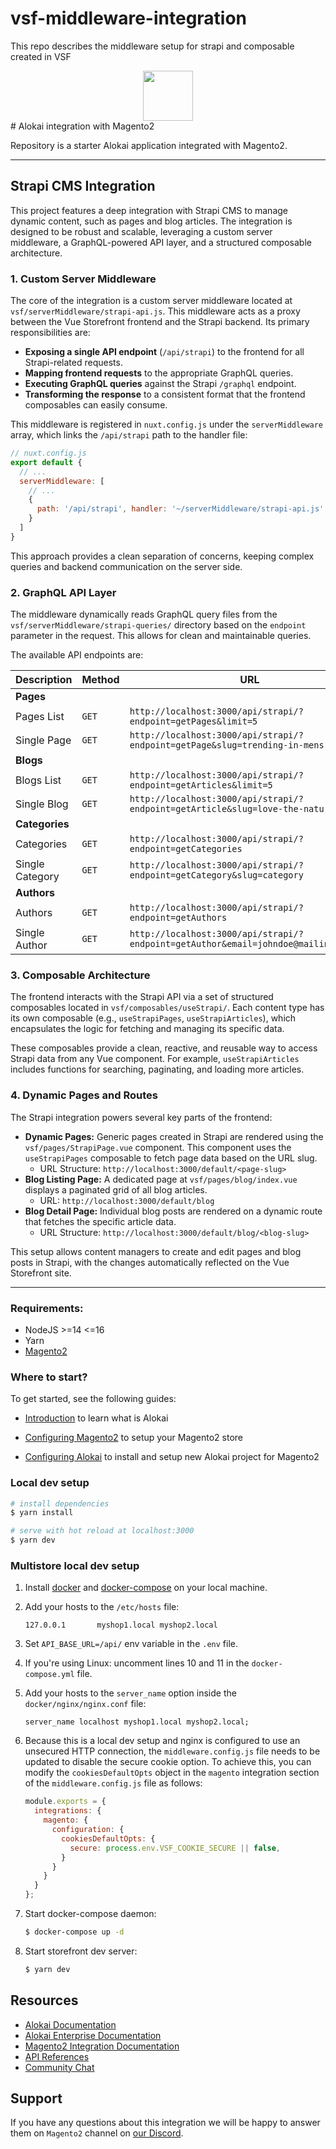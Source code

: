 # vsf-middleware-integration
This repo describes the middleware setup for strapi and composable created in VSF
<div align="center">
<img src="https://res.cloudinary.com/vue-storefront/image/upload/v1710754524/Logo_green_2x_z4vmhz.png" height="80px"/>
</div>
# Alokai integration with Magento2

Repository is a starter Alokai application integrated with Magento2.

---

## Strapi CMS Integration

This project features a deep integration with Strapi CMS to manage dynamic content, such as pages and blog articles. The integration is designed to be robust and scalable, leveraging a custom server middleware, a GraphQL-powered API layer, and a structured composable architecture.

### 1. Custom Server Middleware

The core of the integration is a custom server middleware located at `vsf/serverMiddleware/strapi-api.js`. This middleware acts as a proxy between the Vue Storefront frontend and the Strapi backend. Its primary responsibilities are:

-   **Exposing a single API endpoint** (`/api/strapi`) to the frontend for all Strapi-related requests.
-   **Mapping frontend requests** to the appropriate GraphQL queries.
-   **Executing GraphQL queries** against the Strapi `/graphql` endpoint.
-   **Transforming the response** to a consistent format that the frontend composables can easily consume.

This middleware is registered in `nuxt.config.js` under the `serverMiddleware` array, which links the `/api/strapi` path to the handler file:

```javascript
// nuxt.config.js
export default {
  // ...
  serverMiddleware: [
    // ...
    {
      path: '/api/strapi', handler: '~/serverMiddleware/strapi-api.js'
    }
  ]
}
```

This approach provides a clean separation of concerns, keeping complex queries and backend communication on the server side.

### 2. GraphQL API Layer

The middleware dynamically reads GraphQL query files from the `vsf/serverMiddleware/strapi-queries/` directory based on the `endpoint` parameter in the request. This allows for clean and maintainable queries.

The available API endpoints are:

| Description      | Method | URL                                                                                |
| ---------------- | ------ | ---------------------------------------------------------------------------------- |
| **Pages**        |        |                                                                                    |
| Pages List       | `GET`  | `http://localhost:3000/api/strapi/?endpoint=getPages&limit=5`                        |
| Single Page      | `GET`  | `http://localhost:3000/api/strapi/?endpoint=getPage&slug=trending-in-mens`           |
| **Blogs**        |        |                                                                                    |
| Blogs List       | `GET`  | `http://localhost:3000/api/strapi/?endpoint=getArticles&limit=5`                     |
| Single Blog      | `GET`  | `http://localhost:3000/api/strapi/?endpoint=getArticle&slug=love-the-nature`         |
| **Categories**   |        |                                                                                    |
| Categories       | `GET`  | `http://localhost:3000/api/strapi/?endpoint=getCategories`                           |
| Single Category  | `GET`  | `http://localhost:3000/api/strapi/?endpoint=getCategory&slug=category`               |
| **Authors**      |        |                                                                                    |
| Authors          | `GET`  | `http://localhost:3000/api/strapi/?endpoint=getAuthors`                              |
| Single Author    | `GET`  | `http://localhost:3000/api/strapi/?endpoint=getAuthor&email=johndoe@mailinator.com`  |

### 3. Composable Architecture

The frontend interacts with the Strapi API via a set of structured composables located in `vsf/composables/useStrapi/`. Each content type has its own composable (e.g., `useStrapiPages`, `useStrapiArticles`), which encapsulates the logic for fetching and managing its specific data.

These composables provide a clean, reactive, and reusable way to access Strapi data from any Vue component. For example, `useStrapiArticles` includes functions for searching, paginating, and loading more articles.

### 4. Dynamic Pages and Routes

The Strapi integration powers several key parts of the frontend:

-   **Dynamic Pages:** Generic pages created in Strapi are rendered using the `vsf/pages/StrapiPage.vue` component. This component uses the `useStrapiPages` composable to fetch page data based on the URL slug.
    -   URL Structure: `http://localhost:3000/default/<page-slug>`
-   **Blog Listing Page:** A dedicated page at `vsf/pages/blog/index.vue` displays a paginated grid of all blog articles.
    -   URL: `http://localhost:3000/default/blog`
-   **Blog Detail Page:** Individual blog posts are rendered on a dynamic route that fetches the specific article data.
    -   URL Structure: `http://localhost:3000/default/blog/<blog-slug>`

This setup allows content managers to create and edit pages and blog posts in Strapi, with the changes automatically reflected on the Vue Storefront site.

---

### Requirements:
- NodeJS >=14 <=16
- Yarn
- [Magento2](https://docs.magento.com/user-guide/)

### Where to start?

To get started, see the following guides:

- [Introduction](https://docs.vuestorefront.io/v2/getting-started/introduction.html) to learn what is Alokai

- [Configuring Magento2](https://docs.vuestorefront.io/magento/installation-setup/configure-magento.html) to setup your Magento2 store

- [Configuring Alokai](https://docs.vuestorefront.io/magento/installation-setup/configure-integration.html) to install and setup new Alokai project for Magento2

### Local dev setup
```bash
# install dependencies
$ yarn install

# serve with hot reload at localhost:3000
$ yarn dev
```

### Multistore local dev setup
1. Install [docker](https://docs.docker.com/get-docker/) and [docker-compose](https://docs.docker.com/compose/install/) on your local machine.

2. Add your hosts to the `/etc/hosts` file:
    ```
    127.0.0.1       myshop1.local myshop2.local
    ```

3. Set `API_BASE_URL=/api/` env variable in the `.env` file.

4. If you're using Linux: uncomment lines 10 and 11 in the `docker-compose.yml` file.

5. Add your hosts to the `server_name` option inside the `docker/nginx/nginx.conf` file:
    ```
    server_name localhost myshop1.local myshop2.local;
    ```

6. Because this is a local dev setup and nginx is configured to use an unsecured HTTP connection, the `middleware.config.js` file needs to be updated to disable the secure cookie option. To achieve this, you can modify the `cookiesDefaultOpts` object in the `magento` integration section of the `middleware.config.js` file as follows:
    ```js
    module.exports = {
      integrations: {
        magento: {
          configuration: {
            cookiesDefaultOpts: {
              secure: process.env.VSF_COOKIE_SECURE || false,
            }
          }
        }
      }
    };
    ```

7. Start docker-compose daemon:
    ```bash
    $ docker-compose up -d
    ```

8. Start storefront dev server:
    ```bash
    $ yarn dev
    ```

## Resources

- [Alokai Documentation](https://docs.vuestorefront.io/v2/)
- [Alokai Enterprise Documentation](https://docs.vuestorefront.io/v2/general/enterprise.html)
- [Magento2 Integration Documentation](https://docs.vuestorefront.io/magento/)
- [API References](https://docs.vuestorefront.io/magento/api-reference/)
- [Community Chat](http://discord.vuestorefront.io)

## Support

If you have any questions about this integration we will be happy to answer them on  `Magento2` channel on [our Discord](http://discord.vuestorefront.io).
